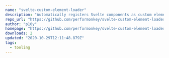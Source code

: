 ```yaml
---
name: "svelte-custom-element-loader"
description: "Automatically registers Svelte components as custom elements."
repo_url: "https://github.com/performonkey/svelte-custom-element-loader"
author: "p10y"
homepage: "https://github.com/performonkey/svelte-custom-element-loader"
downloads: 2
updated: "2020-10-29T12:11:48.879Z"
tags: 
  - tooling
---
```

